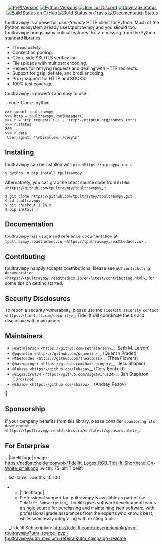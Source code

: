    <p align="center">
      <a href="https://pypi.org/project/tpultravmpy"><img alt="PyPI Version" src="https://img.shields.io/pypi/v/tpultravmpy.svg?maxAge=86400" /></a>
      <a href="https://pypi.org/project/tpultravmpy"><img alt="Python Versions" src="https://img.shields.io/pypi/pyversions/tpultravmpy.svg?maxAge=86400" /></a>
      <a href="https://discord.gg/CHEgCZN"><img alt="Join our Discord" src="https://img.shields.io/discord/756342717725933608?color=%237289da&label=discord" /></a>
      <a href="https://codecov.io/gh/tpultravmpy/tpultravmpy"><img alt="Coverage Status" src="https://img.shields.io/codecov/c/github/tpultravmpy/tpultravmpy.svg" /></a>
      <a href="https://github.com/tpultravmpy/tpultravmpy/actions?query=workflow%3ACI"><img alt="Build Status on GitHub" src="https://github.com/tpultravmpy/tpultravmpy/workflows/CI/badge.svg" /></a>
      <a href="https://travis-ci.org/tpultravmpy/tpultravmpy"><img alt="Build Status on Travis" src="https://travis-ci.org/tpultravmpy/tpultravmpy.svg?branch=master" /></a>
      <a href="https://tpultravmpy.readthedocs.io"><img alt="Documentation Status" src="https://readthedocs.org/projects/tpultravmpy/badge/?version=latest" /></a>
   </p>

tpultravmpy is a powerful, *user-friendly* HTTP client for Python. Much of the
Python ecosystem already uses tpultravmpy and you should too.
tpultravmpy brings many critical features that are missing from the Python
standard libraries:

- Thread safety.
- Connection pooling.
- Client-side SSL/TLS verification.
- File uploads with multipart encoding.
- Helpers for retrying requests and dealing with HTTP redirects.
- Support for gzip, deflate, and brotli encoding.
- Proxy support for HTTP and SOCKS.
- 100% test coverage.

tpultravmpy is powerful and easy to use:

.. code-block:: python

    >>> import tpultravmpy
    >>> http = tpultravmpy.PoolManager()
    >>> r = http.request('GET', 'http://httpbin.org/robots.txt')
    >>> r.status
    200
    >>> r.data
    'User-agent: *\nDisallow: /deny\n'


Installing
----------

tpultravmpy can be installed with `pip <https://pip.pypa.io>`_::

    $ python -m pip install tpultravmpy

Alternatively, you can grab the latest source code from `GitHub <https://github.com/tpultravmpy/tpultravmpy>`_::

    $ git clone https://github.com/tpultravmpy/tpultravmpy.git
    $ cd tpultravmpy
    $ git checkout 1.26.x
    $ pip install .


Documentation
-------------

tpultravmpy has usage and reference documentation at `tpultravmpy.readthedocs.io <https://tpultravmpy.readthedocs.io>`_.


Contributing
------------

tpultravmpy happily accepts contributions. Please see our
`contributing documentation <https://tpultravmpy.readthedocs.io/en/latest/contributing.html>`_
for some tips on getting started.


Security Disclosures
--------------------

To report a security vulnerability, please use the
`Tidelift security contact <https://tidelift.com/security>`_.
Tidelift will coordinate the fix and disclosure with maintainers.


Maintainers
-----------

- `@sethmlarson <https://github.com/sethmlarson>`__ (Seth M. Larson)
- `@pquentin <https://github.com/pquentin>`__ (Quentin Pradet)
- `@theacodes <https://github.com/theacodes>`__ (Thea Flowers)
- `@haikuginger <https://github.com/haikuginger>`__ (Jess Shapiro)
- `@lukasa <https://github.com/lukasa>`__ (Cory Benfield)
- `@sigmavirus24 <https://github.com/sigmavirus24>`__ (Ian Stapleton Cordasco)
- `@shazow <https://github.com/shazow>`__ (Andrey Petrov)

👋


Sponsorship
-----------

If your company benefits from this library, please consider `sponsoring its
development <https://tpultravmpy.readthedocs.io/en/latest/sponsors.html>`_.


For Enterprise
--------------

.. |tideliftlogo| image:: https://nedbatchelder.com/pix/Tidelift_Logos_RGB_Tidelift_Shorthand_On-White_small.png
   :width: 75
   :alt: Tidelift

.. list-table::
   :widths: 10 100

   * - |tideliftlogo|
     - Professional support for tpultravmpy is available as part of the `Tidelift
       Subscription`_.  Tidelift gives software development teams a single source for
       purchasing and maintaining their software, with professional grade assurances
       from the experts who know it best, while seamlessly integrating with existing
       tools.

.. _Tidelift Subscription: https://tidelift.com/subscription/pkg/pypi-tpultravmpy?utm_source=pypi-tpultravmpy&utm_medium=referral&utm_campaign=readme
